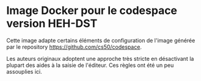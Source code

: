 # Image Docker pour le codespace version HEH-DST

Cette image adapte certains éléments de configuration de l'image générée par le repository https://github.com/cs50/codespace.

Les auteurs originaux adoptent une approche très stricte en désactivant la plupart des aides à la saisie de l'éditeur.
Ces règles ont été un peu assouplies ici.
